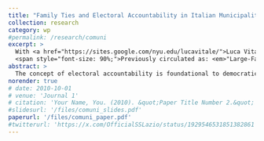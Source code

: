 ```yaml
---
title: "Family Ties and Electoral Accountability in Italian Municipalities"
collection: research
category: wp
#permalink: /research/comuni
excerpt: >
  With <a href="https://sites.google.com/nyu.edu/lucavitale/">Luca Vitale</a> (New York University)<br>
  <span style="font-size: 90%;">Previously circulated as: <em>"Large-Family Mayors: Undermined Accountability in Italian Municipalities"</em> and "Family Ties and Undermined Accountability in Italian Municipalities"</span>
abstract: >
  The concept of electoral accountability is foundational to democratic systems. But can family ties undermine this core mechanism? While previous research has shown how factors like electoral competition, polarization, and access to information shape accountability, it has often overlooked the impact of politicians' connections and familial ties. We argue that politicians embedded in large family networks benefit from unconditional electoral support from their relatives, reducing their incentive to perform well in office. Employing a two-way fixed effects model and a regression discontinuity design in Italian municipal elections from 2000 to 2020, we find that mayors from larger families exhibit poorer economic performance. Crucially, our analysis further shows that large-family mayors are not electorally punished in the following elections for their poor performance. These findings reveal how family ties can alter politicians' incentives to perform and undermine accountability in democratic systems.
norender: true
# date: 2010-10-01
# venue: 'Journal 1'
# citation: 'Your Name, You. (2010). &quot;Paper Title Number 2.&quot; <i>Journal 1</i>. 1(2).'
#slidesurl: '/files/comuni_slides.pdf'
paperurl: '/files/comuni_paper.pdf'
#twitterurl: 'https://x.com/OfficialSSLazio/status/1929546531851382861'
---
```



